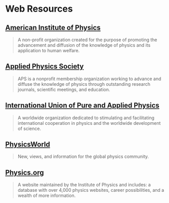 # Web Resources

## [American Institute of Physics](http://www.aip.org/)

> A non-profit organization created for the purpose of promoting the advancement and diffusion of the knowledge of physics and its application to human welfare.

## [Applied Physics Society](http://www.aps.org/)

> APS is a nonprofit membership organization working to advance and diffuse the knowledge of physics through outstanding research journals, scientific meetings, and education.

## [International Union of Pure and Applied Physics](http://www.iupap.org/)

> A worldwide organization dedicated to stimulating and facilitating international cooperation in physics and the worldwide development of science.

## [PhysicsWorld](http://physicsworld.com/)

> New, views, and information for the global physics community.

## [Physics.org](http://www.physics.org/)

> A website maintained by the Institute of Physics and includes: a database with over 4,000 physics websites, career possibilities, and a wealth of more information.



